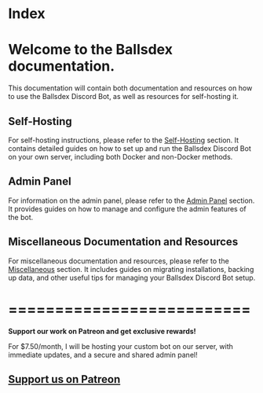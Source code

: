 # Index

# Welcome to the Ballsdex documentation.

This documentation will contain both documentation and resources on how to use the Ballsdex Discord Bot, as well as resources for self-hosting it.


## Self-Hosting

For self-hosting instructions, please refer to the [Self-Hosting](selfhosting/index.md) section. It contains detailed guides on how to set up and run the Ballsdex Discord Bot on your own server, including both Docker and non-Docker methods.

## Admin Panel
For information on the admin panel, please refer to the [Admin Panel](admin-panel/index.md) section. It provides guides on how to manage and configure the admin features of the bot.

## Miscellaneous Documentation and Resources
For miscellaneous documentation and resources, please refer to the [Miscellaneous](misc/index.md) section. It includes guides on migrating installations, backing up data, and other useful tips for managing your Ballsdex Discord Bot setup.


# ==========================

**Support our work on Patreon and get exclusive rewards!**

For $7.50/month, I will be hosting your custom bot on our server, with immediate updates, and a secure and shared admin panel!

## [Support us on Patreon](https://patreon.com/retke)

